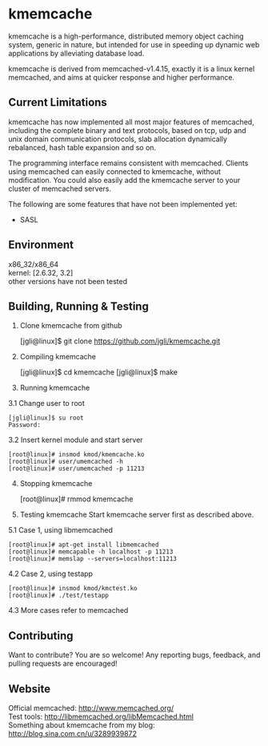 kmemcache
=========

kmemcache is a high-performance, distributed memory object caching system, generic in nature,
but intended for use in speeding up dynamic web applications by alleviating database load.

kmemcache is derived from memcached-v1.4.15, exactly it is a linux kernel memcached,
and aims at quicker response and higher performance.

Current Limitations
-------------------
kmemcache has now implemented all most major features of memcached, including the complete binary
and text protocols, based on tcp, udp and unix domain communication protocols, slab allocation 
dynamically rebalanced, hash table expansion and so on.

The programming interface remains consistent with memcached. Clients using memcached can easily 
connected to kmemcache, without modification. You could also easily add the kmemcache server to
your cluster of memcached servers.

The following are some features that have not been implemented yet:  
* SASL

Environment
-----------
x86_32/x86_64	
kernel: [2.6.32, 3.2]	
other versions have not been tested

Building, Running & Testing
---------------------------
1) Clone kmemcache from github

	[jgli@linux]$ git clone https://github.com/jgli/kmemcache.git

2) Compiling kmemcache

	[jgli@linux]$ cd kmemcache
	[jgli@linux]$ make

3) Running kmemcache

3.1 Change user to root

	[jgli@linux]$ su root
	Password:

3.2 Insert kernel module and start server

	[root@linux]# insmod kmod/kmemcache.ko
	[root@linux]# user/umemcached -h
	[root@linux]# user/umemcached -p 11213

4) Stopping kmemcache

	[root@linux]# rmmod kmemcache

5) Testing kmemcache
   Start kmemcache server first as described above.

5.1 Case 1, using libmemcached

	[root@linux]# apt-get install libmemcached
	[root@linux]# memcapable -h localhost -p 11213
	[root@linux]# memslap --servers=localhost:11213

4.2 Case 2, using testapp

	[root@linux]# insmod kmod/kmctest.ko
	[root@linux]# ./test/testapp

4.3 More cases refer to memcached

Contributing
------------
Want to contribute? You are so welcome! Any reporting bugs, feedback, and pulling requests are encouraged!

Website
-------
Official memcached: http://www.memcached.org/	
Test tools: http://libmemcached.org/libMemcached.html	
Something about kmemcache from my blog: http://blog.sina.com.cn/u/3289939872
